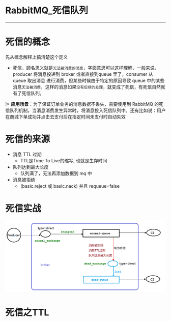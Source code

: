 #	RabbitMQ_死信队列

--------

#   死信的概念

先从概念解释上搞清楚这个定义

+   死信，顾名思义就是`无法被消费的消息`，字面意思可以这样理解，一般来说，producer 将消息投递到 broker 或者直接到queue 里了，consumer 从 queue 取出消息 进行消费，但某些时候由于特定的原因导致 queue 中的某些消息`无法被消费`，这样的消息如果`没有后续的处理`，就变成了死信，有死信自然就有了死信队列。

!>  **应用场景**：为了保证订单业务的消息数据不丢失，需要使用到 RabbitMQ 的死信队列机制，当消息消费发生异常时，将消息投入死信队列中。还有比如说：用户在商城下单成功并点击去支付后在指定时间未支付时自动失效

#   死信的来源

+   消息 TTL 过期
    -   TTL是Time To Live的缩写, 也就是生存时间
+   队列达到最大长度
    -   队列满了，无法再添加数据到 mq 中
+   消息被拒绝
    -   (basic.reject 或 basic.nack) 并且 requeue=false


#   死信实战

![](../images/2021/11/20211116105720.png)

#   死信之TTL


